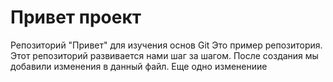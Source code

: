 # Привет проект
Репозиторий "Привет" для изучения основ Git
Это пример репозитория.
Этот репозиторий развивается нами шаг за шагом.
После создания мы добавили изменения в данный файл.
Еще одно изменениие
